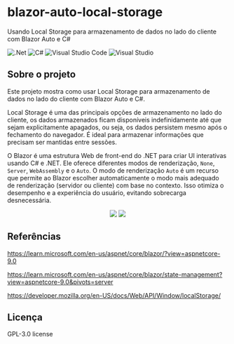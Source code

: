 # blazor-auto-local-storage
Usando Local Storage para armazenamento de dados no lado do cliente com Blazor Auto e C#

![.Net](https://img.shields.io/badge/.NET-5C2D91?style=for-the-badge&logo=.net&logoColor=white)
![C#](https://img.shields.io/badge/c%23-%23239120.svg?style=for-the-badge&logo=c-sharp&logoColor=white)
![Visual Studio Code](https://img.shields.io/badge/Visual%20Studio%20Code-0078d7.svg?style=for-the-badge&logo=visual-studio-code&logoColor=white)
![Visual Studio](https://img.shields.io/badge/Visual%20Studio-5C2D91.svg?style=for-the-badge&logo=visual-studio&logoColor=white)

## Sobre o projeto
Este projeto mostra como usar Local Storage para armazenamento de dados no lado do cliente com Blazor Auto e C#.

Local Storage é uma das principais opções de armazenamento no lado do cliente, os dados armazenados ficam disponíveis  indefinidamente até que sejam explicitamente apagados, ou seja, os dados persistem mesmo após o fechamento do navegador. É ideal para armazenar informações que precisam ser mantidas entre sessões.

O Blazor é uma estrutura Web de front-end do .NET para criar UI interativas usando C# e .NET. Ele oferece diferentes modos de renderização, <code>None</code>, <code>Server</code>, <code>WebAssembly</code> e o <code>Auto</code>. O modo de renderização <code>Auto</code> é um recurso que permite ao Blazor escolher automaticamente o modo mais adequado de renderização (servidor ou cliente) com base no contexto. Isso otimiza o desempenho e a experiência do usuário, evitando sobrecarga desnecessária.

<div align="center">
    <img src="https://github.com/user-attachments/assets/49d7b17f-8b11-47c9-9590-02ac9a1bf692"</img>
    <img src="https://github.com/user-attachments/assets/d6324895-47b0-4402-bc6f-2b726064ab22"</img>
</div>

## Referências
https://learn.microsoft.com/en-us/aspnet/core/blazor/?view=aspnetcore-9.0

https://learn.microsoft.com/en-us/aspnet/core/blazor/state-management?view=aspnetcore-9.0&pivots=server

https://developer.mozilla.org/en-US/docs/Web/API/Window/localStorage/

## Licença
GPL-3.0 license
